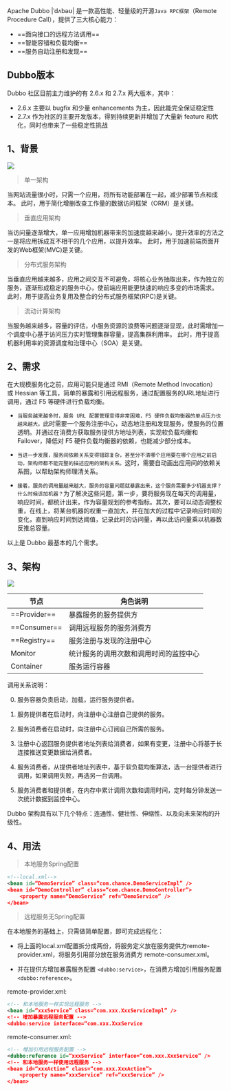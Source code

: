 Apache Dubbo |ˈdʌbəʊ| 是一款高性能、轻量级的开源`Java RPC框架`（Remote Procedure Call），提供了三大核心能力：
* ==面向接口的远程方法调用==
* ==智能容错和负载均衡==
* ==服务自动注册和发现==

Dubbo版本
--
Dubbo 社区目前主力维护的有 2.6.x 和 2.7.x 两大版本，其中：
* 2.6.x 主要以 bugfix 和少量 enhancements 为主，因此能完全保证稳定性
* 2.7.x 作为社区的主要开发版本，得到持续更新并增加了大量新 feature 和优化，同时也带来了一些稳定性挑战

1、背景
--

<img src="https://dubbo.apache.org/imgs/user/dubbo-architecture-roadmap.jpg" style="zoom:100%">

> 单一架构

当网站流量很小时，只需一个应用，将所有功能部署在一起，减少部署节点和成本。
此时，用于简化增删改查工作量的数据访问框架（ORM）是关键。

> 垂直应用架构

当访问量逐渐增大，单一应用增加机器带来的加速度越来越小，提升效率的方法之一是将应用拆成互不相干的几个应用，以提升效率。
此时，用于加速前端页面开发的Web框架(MVC)是关键。

> 分布式服务架构

当垂直应用越来越多，应用之间交互不可避免，将核心业务抽取出来，作为独立的服务，逐渐形成稳定的服务中心，使前端应用能更快速的响应多变的市场需求。
此时，用于提高业务复用及整合的分布式服务框架(RPC)是关键。

> 流动计算架构

当服务越来越多，容量的评估，小服务资源的浪费等问题逐渐显现，此时需增加一个调度中心基于访问压力实时管理集群容量，提高集群利用率。
此时，用于提高机器利用率的资源调度和治理中心（SOA）是关键。

2、需求
--
在大规模服务化之前，应用可能只是通过 RMI（Remote Method Invocation） 或 Hessian 等工具，简单的暴露和引用远程服务，通过配置服务的URL地址进行调用，通过 F5 等硬件进行负载均衡。

* `当服务越来越多时，服务 URL 配置管理变得非常困难，F5 硬件负载均衡器的单点压力也越来越大。`此时需要一个服务注册中心，动态地注册和发现服务，使服务的位置透明。并通过在消费方获取服务提供方地址列表，实现软负载均衡和 Failover，降低对 F5 硬件负载均衡器的依赖，也能减少部分成本。

* `当进一步发展，服务间依赖关系变得错踪复杂，甚至分不清哪个应用要在哪个应用之前启动，架构师都不能完整的描述应用的架构关系。`这时，需要自动画出应用间的依赖关系图，以帮助架构师理清关系。

* `接着，服务的调用量越来越大，服务的容量问题就暴露出来，这个服务需要多少机器支撑？什么时候该加机器？`为了解决这些问题，第一步，要将服务现在每天的调用量，响应时间，都统计出来，作为容量规划的参考指标。其次，要可以动态调整权重，在线上，将某台机器的权重一直加大，并在加大的过程中记录响应时间的变化，直到响应时间到达阈值，记录此时的访问量，再以此访问量乘以机器数反推总容量。

以上是 Dubbo 最基本的几个需求。

3、架构
--

<img src="https://dubbo.apache.org/imgs/user/dubbo-architecture.jpg" style="zoom:100%">

|节点|角色说明|
|---|---|
|==Provider==|暴露服务的服务提供方|
|==Consumer==|调用远程服务的服务消费方|
|==Registry==|服务注册与发现的注册中心|
|Monitor|统计服务的调用次数和调用时间的监控中心|
|Container|服务运行容器|

调用关系说明：

0. 服务容器负责启动，加载，运行服务提供者。

1. 服务提供者在启动时，向注册中心注册自己提供的服务。

2. 服务消费者在启动时，向注册中心订阅自己所需的服务。

3. 注册中心返回服务提供者地址列表给消费者，如果有变更，注册中心将基于长连接推送变更数据给消费者。

4. 服务消费者，从提供者地址列表中，基于软负载均衡算法，选一台提供者进行调用，如果调用失败，再选另一台调用。

5. 服务消费者和提供者，在内存中累计调用次数和调用时间，定时每分钟发送一次统计数据到监控中心。

Dubbo 架构具有以下几个特点：连通性、健壮性、伸缩性、以及向未来架构的升级性。

4、用法
--

> 本地服务Spring配置
```xml
<!--local.xml-->
<bean id=“DemoService” class=“com.chance.DemoServiceImpl” />
<bean id=“DemoController” class=“com.chance.DemoController”>
    <property name=“DemoService” ref=“DemoService” />
</bean>
```

> 远程服务无Spring配置

在本地服务的基础上，只需做简单配置，即可完成远程化：
* 将上面的local.xml配置拆分成两份，将服务定义放在服务提供方remote-provider.xml，将服务引用部分放在服务消费方 remote-consumer.xml。

* 并在提供方增加暴露服务配置 `<dubbo:service>`，在消费方增加引用服务配置 `<dubbo:reference>`。

remote-provider.xml:
```xml
<!-- 和本地服务一样实现远程服务 -->
<bean id=“xxxService” class=“com.xxx.XxxServiceImpl” /> 
<!-- 增加暴露远程服务配置 -->
<dubbo:service interface=“com.xxx.XxxService
```

remote-consumer.xml:
```xml
<!-- 增加引用远程服务配置 -->
<dubbo:reference id=“xxxService” interface=“com.xxx.XxxService” />
<!-- 和本地服务一样使用远程服务 -->
<bean id=“xxxAction” class=“com.xxx.XxxAction”> 
    <property name=“xxxService” ref=“xxxService” />
</bean>
```

